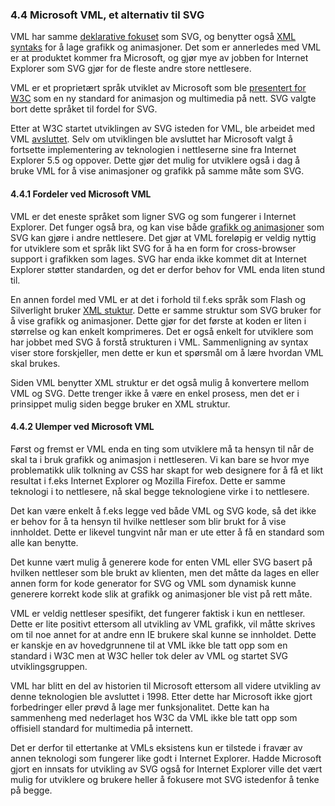 ### 4.4 Microsoft VML, et alternativ til SVG ###

VML har samme [deklarative fokuset][1] som SVG, og benytter også [XML syntaks][1]
for å lage grafikk og animasjoner. Det som er annerledes med VML er at produktet
kommer fra Microsoft, og gjør mye av jobben for Internet Explorer som SVG gjør for 
de fleste andre store nettlesere.

VML er et proprietært språk utviklet av Microsoft som ble [presentert for W3C][2]
som en ny standard for animasjon og multimedia på nett. SVG valgte bort dette
språket til fordel for SVG.

Etter at W3C startet utviklingen av SVG isteden for VML, ble arbeidet med VML
[avsluttet][2]. Selv om utviklingen ble avsluttet har Microsoft valgt å fortsette
implementering av teknologien i nettleserne sine fra Internet Explorer 5.5 og
oppover. Dette gjør det mulig for utviklere også i dag å bruke VML for å vise
animasjoner og grafikk på samme måte som SVG.

#### 4.4.1 Fordeler ved Microsoft VML ####

VML er det eneste språket som ligner SVG og som fungerer i Internet Explorer. Det
funger også bra, og kan vise både [grafikk og animasjoner][1] som SVG kan gjøre i andre
nettlesere. Det gjør at VML foreløpig er veldig nyttig for utviklere som et språk
likt SVG for å ha en form for cross-browser support i grafikken som lages. SVG
har enda ikke kommet dit at Internet Explorer støtter standarden, og det er derfor
behov for VML enda liten stund til.

En annen fordel med VML er at det i forhold til f.eks språk som Flash og
Silverlight bruker [XML stuktur][1]. Dette er samme struktur som SVG bruker for å vise
grafikk og animasjoner. Dette gjør for det første at koden er liten i størrelse
og kan enkelt komprimeres. Det er også enkelt for utviklere som har jobbet med
SVG å forstå strukturen i VML. Sammenligning av syntax viser store forskjeller,
men dette er kun et spørsmål om å lære hvordan VML skal brukes. 

Siden VML benytter XML struktur er det også mulig å konvertere mellom VML og SVG.
Dette trenger ikke å være en enkel prosess, men det er i prinsippet mulig siden
begge bruker en XML struktur.

#### 4.4.2 Ulemper ved Microsoft VML ####

Først og fremst er VML enda en ting som utviklere må ta hensyn til når de
skal ta i bruk grafikk og animasjon i nettleseren. Vi kan bare se hvor mye 
problematikk ulik tolkning av CSS har skapt for web designere for å få et likt
resultat i f.eks Internet Explorer og Mozilla Firefox. Dette er samme teknologi i
to nettlesere, nå skal begge teknologiene virke i to nettlesere.

Det kan være enkelt å f.eks legge ved både VML og SVG kode, så det ikke er behov
for å ta hensyn til hvilke nettleser som blir brukt for å vise innholdet. Dette
er likevel tungvint når man er ute etter å få en standard som alle kan benytte. 

Det kunne vært mulig å generere kode for enten VML eller SVG basert på hvilken
nettleser som ble brukt av klienten, men det måtte da lages en eller annen form for
kode generator for SVG og VML som dynamisk kunne generere korrekt kode slik at
grafikk og animasjoner ble vist på rett måte.

VML er veldig nettleser spesifikt, det fungerer faktisk i kun en nettleser. Dette
er lite positivt ettersom all utvikling av VML grafikk, vil måtte skrives om til
noe annet for at andre enn IE brukere skal kunne se innholdet. Dette er kanskje
en av hovedgrunnene til at VML ikke ble tatt opp som en standard i W3C men at
W3C heller tok deler av VML og startet SVG utviklingsgruppen.

VML har blitt en del av historien til Microsoft ettersom all videre utvikling
av denne teknologien ble avsluttet i 1998. Etter dette har Microsoft ikke gjort
forbedringer eller prøvd å lage mer funksjonalitet. Dette kan ha sammenheng med
nederlaget hos W3C da VML ikke ble tatt opp som offisiell standard for multimedia
på internett.

Det er derfor til ettertanke at VMLs eksistens kun er tilstede i fravær av annen
teknologi som fungerer like godt i Internet Explorer. Hadde Microsoft gjort en
innsats for utvikling av SVG også for Internet Explorer ville det vært mulig for
utviklere og brukere heller å fokusere mot SVG istedenfor å tenke på begge. 

[1]: http://msdn.microsoft.com/en-us/library/bb250524%28VS.85%29.aspx "Vector Markup Language(VML), Microsoft, lest 2010-05-27"
[2]: http://en.wikipedia.org/wiki/Vector_Markup_Language "Vector Markup Language, Wikipedia, lest 2010-05-27"
